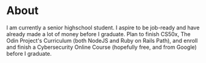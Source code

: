# About
I am currently a senior highschool student. I aspire to be job-ready and have already made a lot of money before I graduate. Plan to finish CS50x, The Odin Project's Curriculum (both NodeJS and Ruby on Rails Path), and enroll and finish a Cybersecurity Online Course (hopefully free, and from Google) before I graduate.
